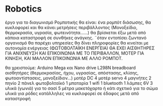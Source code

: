 # Robotics
έργο για το διαγωνισμό Ρομποτικής θα είναι:
ένα ρομπότ διάσωσης, θα κυκλοφορεί και θα κάνει μετρήσεις περιβάλλοντος (Μονοξείδιο, θερμοκρασία, υγρασία, φωτεινότητα......) 
θα βρίσκεται έξω μετά από κάποια καταστροφή σε συνθήκες ανάγκης.
¨όταν εντοπίσει ζωντανό οργανισμό θα παρέχει υπηρεσίες 
θα δίνει πληροφορίες
θα κινείται με αυτονομία ενέργειας (ΦΩΤΟΒΟΛΤΑΪΚΗ ΕΝΕΡΓΕΙΑ)
ΘΑ ΕΧΕΙ ΑΙΣΘΗΤΗΡΕΣ ΓΙΑ ΑΝΙΧΝΕΥΣΗ ΚΑΙ ΕΠΙΚΟΙΝΩΝΙΑ ΜΕ ΤΟ ΠΕΡΙΒΑΛΛΟΝ, ΜΟΤΕΡ ΓΙΑ ΚΙΝΗΣΗ, ΚΑΙ ΜΑΛΛΟΝ ΕΠΙΚΟΙΝΩΝΙΑ ΜΕ ΑΛΛΟ ΡΟΜΠΟΤ.

θα χρειστούμε:
Arduino Mega και Νano
drive L298N
breadboard
αισθητήρες (θερμοκρασίας, ήχου, υγρασίας, απόστασης, κλίσης, φωτοαντίστασεις, μονοξείδιον...)
μοτέρ DC 4
μοτέρ servo 4
μαγνήτες 2
πηνίο 2
πάνελ φωτοβολταϊκό 1
μπαταρία 1
wifi 1
bluetooth 1
λάμπες 6V 3
υλικά (γωνιά) για το σασί 5 μέτρα
μακετόχαρτο ή κάτι σχετικό για το σώμα 
υλικά για ρόδες κατάλληλες να κυκλοφορεί σε έδαφος μετά από καταστροφή

